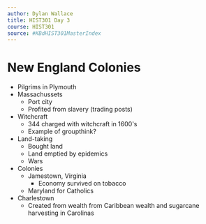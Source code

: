 ```yaml
---
author: Dylan Wallace
title: HIST301 Day 3
course: HIST301
source: #KBdHIST301MasterIndex
---
```


# New England Colonies
- Pilgrims in Plymouth
- Massachussets
	- Port city
	- Profited from slavery (trading posts)
- Witchcraft
	- 344 charged with witchcraft in 1600's
	- Example of groupthink?
- Land-taking
	- Bought land
	- Land emptied by epidemics
	- Wars
- Colonies
	- Jamestown, Virginia
		- Economy survived on tobacco
	- Maryland for Catholics
- Charlestown
	- Created from wealth from Caribbean wealth and sugarcane harvesting in Carolinas